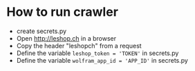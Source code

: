 # How to run crawler

* create secrets.py
* Open http://leshop.ch in a browser
* Copy the header "leshopch" from a request
* Define the variable `leshop_token = 'TOKEN'` in secrets.py
* Define the variable `wolfram_app_id = 'APP_ID'` in secrets.py 